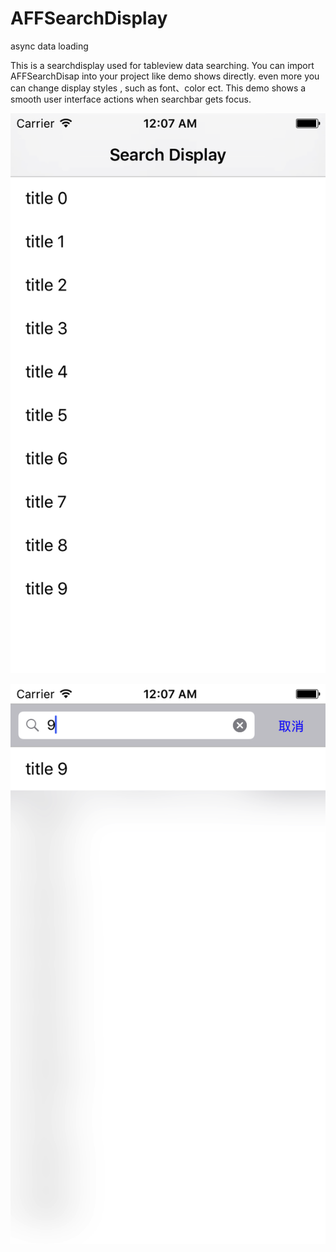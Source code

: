 # AFFSearchDisplay
async data loading

This is a searchdisplay used for tableview data searching.
You can import AFFSearchDisap into your project like demo shows directly. even more you can change display styles , such as font、color ect.
This demo shows a smooth user interface actions when searchbar gets focus.


![](https://github.com/BobliiExp/AFFSearchDisplay/blob/master/AFFSearchDisplay/sc001.png)

![](https://github.com/BobliiExp/AFFSearchDisplay/blob/master/AFFSearchDisplay/sc002.png)
